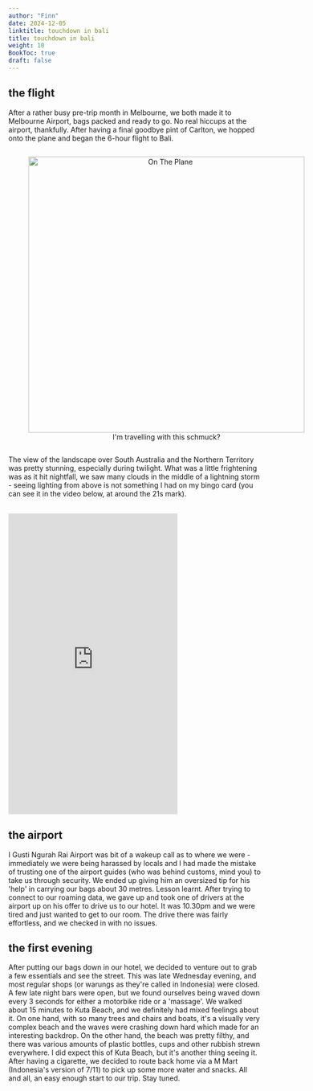 ```yaml
---
author: "Finn"
date: 2024-12-05
linktitle: touchdown in bali
title: touchdown in bali
weight: 10
BookToc: true
draft: false
---
```


## the flight

After a rather busy pre-trip month in Melbourne, we both made it to Melbourne Airport, bags packed and ready to go. No real hiccups at the airport, thankfully. After having a final goodbye pint of Carlton, we hopped onto the plane and began the 6-hour flight to Bali.

<figure style="display: inline-block; text-align: center;">
  <img src="/images/on_the_plane.jpg" width="550px" alt="On The Plane">
  <figcaption style="display: block; text-align: center;">I'm travelling with this schmuck?</figcaption>
</figure>

The view of the landscape over South Australia and the Northern Territory was pretty stunning, especially during twilight. What was a little frightening was as it hit nightfall, we saw many clouds in the middle of a lightning storm - seeing lighting from above is not something I had on my bingo card (you can see it in the video below, at around the 21s mark).

<br>

<iframe width="337" height="599" src="https://www.youtube.com/embed/1qOnydmmlPQ" title="Lightning From Above" frameborder="0" allow="accelerometer; autoplay; clipboard-write; encrypted-media; gyroscope; picture-in-picture; web-share" referrerpolicy="strict-origin-when-cross-origin" allowfullscreen></iframe>

## the airport

I Gusti Ngurah Rai Airport was bit of a wakeup call as to where we were - immediately we were being harassed by locals and I had made the mistake of trusting one of the airport guides (who was behind customs, mind you) to take us through security. We ended up giving him an oversized tip for his 'help' in carrying our bags about 30 metres. Lesson learnt. After trying to connect to our roaming data, we gave up and took one of drivers at the airport up on his offer to drive us to our hotel. It was 10.30pm and we were tired and just wanted to get to our room. The drive there was fairly effortless, and we checked in with no issues.

## the first evening

After putting our bags down in our hotel, we decided to venture out to grab a few essentials and see the street. This was late Wednesday evening, and most regular shops (or warungs as they're called in Indonesia) were closed. A few late night bars were open, but we found ourselves being waved down every 3 seconds for either a motorbike ride or a 'massage'. We walked about 15 minutes to Kuta Beach, and we definitely had mixed feelings about it. On one hand, with so many trees and chairs and boats, it's a visually very complex beach and the waves were crashing down hard which made for an interesting backdrop. On the other hand, the beach was pretty filthy, and there was various amounts of plastic bottles, cups and other rubbish strewn everywhere. I did expect this of Kuta Beach, but it's another thing seeing it. After having a cigarette, we decided to route back home via a M Mart (Indonesia's version of 7/11) to pick up some more water and snacks. All and all, an easy enough start to our trip. Stay tuned.